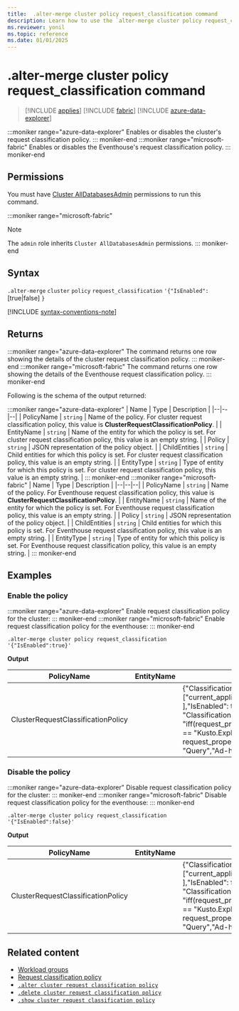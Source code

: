 ```yaml
---
title:  .alter-merge cluster policy request_classification command
description: Learn how to use the `alter-merge cluster policy request_classification` command to enable or disable the cluster's request classification policy.
ms.reviewer: yonil
ms.topic: reference
ms.date: 01/01/2025
---
```

# .alter-merge cluster policy request_classification command

> [!INCLUDE [applies](../includes/applies-to-version/applies.md)] [!INCLUDE [fabric](../includes/applies-to-version/fabric.md)] [!INCLUDE [azure-data-explorer](../includes/applies-to-version/azure-data-explorer.md)]

:::moniker range="azure-data-explorer"
Enables or disables the cluster's request classification policy.
::: moniker-end
:::moniker range="microsoft-fabric"
Enables or disables the Eventhouse's request classification policy.
::: moniker-end

## Permissions

You must have [Cluster AllDatabasesAdmin](../access-control/role-based-access-control.md) permissions to run this command.

:::moniker range="microsoft-fabric"
> [!NOTE]
> The `admin` role inherits `Cluster AllDatabasesAdmin` permissions.
::: moniker-end

## Syntax

`.alter-merge` `cluster` `policy` `request_classification` `'{"IsEnabled":` [true|false] `}`

[!INCLUDE [syntax-conventions-note](../includes/syntax-conventions-note.md)]

## Returns

:::moniker range="azure-data-explorer"
The command returns one row showing the details of the cluster request classification policy.
::: moniker-end
:::moniker range="microsoft-fabric"
The command returns one row showing the details of the Eventhouse request classification policy.
::: moniker-end

Following is the schema of the output returned:

:::moniker range="azure-data-explorer"
| Name | Type | Description |
|--|--|--|
| PolicyName | `string` | Name of the policy. For cluster request classification policy, this value is **ClusterRequestClassificationPolicy**. |
| EntityName | `string` | Name of the entity for which the policy is set. For cluster request classification policy, this value is an empty string. |
| Policy | `string` | JSON representation of the policy object. |
| ChildEntities | `string` | Child entities for which this policy is set. For cluster request classification policy, this value is an empty string. |
| EntityType | `string` | Type of entity for which this policy is set. For cluster request classification policy, this value is an empty string. |
::: moniker-end
:::moniker range="microsoft-fabric"
| Name | Type | Description |
|--|--|--|
| PolicyName | `string` | Name of the policy. For Eventhouse request classification policy, this value is **ClusterRequestClassificationPolicy**. |
| EntityName | `string` | Name of the entity for which the policy is set. For Eventhouse request classification policy, this value is an empty string. |
| Policy | `string` | JSON representation of the policy object. |
| ChildEntities | `string` | Child entities for which this policy is set. For Eventhouse request classification policy, this value is an empty string. |
| EntityType | `string` | Type of entity for which this policy is set. For Eventhouse request classification policy, this value is an empty string. |
::: moniker-end

## Examples

### Enable the policy

:::moniker range="azure-data-explorer"
Enable request classification policy for the cluster:
::: moniker-end
:::moniker range="microsoft-fabric"
Enable request classification policy for the eventhouse:
::: moniker-end

```kusto
.alter-merge cluster policy request_classification '{"IsEnabled":true}'
```

**Output**

| PolicyName | EntityName | Policy | ChildEntities | EntityType |
|--|--|--|--|--|
| ClusterRequestClassificationPolicy |  | {"ClassificationProperties": ["current_application",  "request_type" ],"IsEnabled": true, "ClassificationFunction": "iff(request_properties.current_application == \"Kusto.Explorer\" and request_properties.request_type == \"Query\",\"Ad-hoc queries\",\"default\")"} |  |  |

### Disable the policy

:::moniker range="azure-data-explorer"
Disable request classification policy for the cluster:
::: moniker-end
:::moniker range="microsoft-fabric"
Disable request classification policy for the eventhouse:
::: moniker-end

```kusto
.alter-merge cluster policy request_classification '{"IsEnabled":false}'
```

**Output**

| PolicyName | EntityName | Policy | ChildEntities | EntityType |
|--|--|--|--|--|
| ClusterRequestClassificationPolicy |  | {"ClassificationProperties": ["current_application",  "request_type" ],"IsEnabled": false, "ClassificationFunction": "iff(request_properties.current_application == \"Kusto.Explorer\" and request_properties.request_type == \"Query\",\"Ad-hoc queries\",\"default\")"} |  |  |

## Related content

* [Workload groups](workload-groups.md)
* [Request classification policy](request-classification-policy.md)
* [`.alter cluster request classification policy`](alter-cluster-policy-request-classification-command.md)
* [`.delete cluster request classification policy`](delete-cluster-policy-request-classification-command.md)
* [`.show cluster request classification policy`](show-cluster-policy-request-classification-command.md)